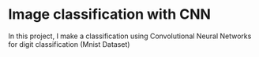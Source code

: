 # Image classification with CNN
In this project, I make a classification using Convolutional Neural Networks for digit classification (Mnist Dataset)

